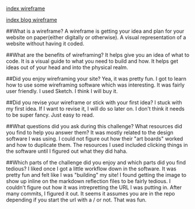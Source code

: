 [index wireframe](/week-2/imgs/wireframe-index.png)

[index blog wireframe](/week-2/imgs/wireframe-blog-index.png)

##What is a wireframe?
A wireframe is getting your idea and plan for your website on paper(either digitally or otherwise).  A visual representation of a website without having it coded.

##What are the benefits of wireframing?
It helps give you an idea of what to code.  It is a visual guide to what you need to build and how.  It helps get ideas out of your head and into the physical realm.

##Did you enjoy wireframing your site?
Yea, it was pretty fun.  I got to learn how to use some wireframing software which was interesting.  It was fairly user friendly.  I used Sketch.  I think I will buy it.  

##Did you revise your wireframe or stick with your first idea?
I stuck with my first idea.  If I want to revise it, I will do so later on.  I don't think it needs to be super fancy.  Just easy to read.  

##What questions did you ask during this challenge? What resources did you find to help you answer them?
It was mostly related to the design software I was using.  I could not figure out how their "art boards" worked and how to duplicate them.  The resources I used included clicking things in the software until I figured out what they did haha.  

##Which parts of the challenge did you enjoy and which parts did you find tedious?
I liked once I got a little workflow down in the software.  It was pretty fun and felt like I was "building" my site!  I found getting the image to show up inline on the markdown reflection files to be fairly tedious.  I couldn't figure out how it was intrepretting the URL I was putting in.  After many commits, I figured it out.  It seems it assumes you are in the repo depending if you start the url with a / or not.  That was fun.  